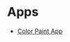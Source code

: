 # Apps

- [Color Paint App](https://github.com/JakeAndTheRobot/python-tools/blob/main/tkinter/apps/color-paint-app.py)
